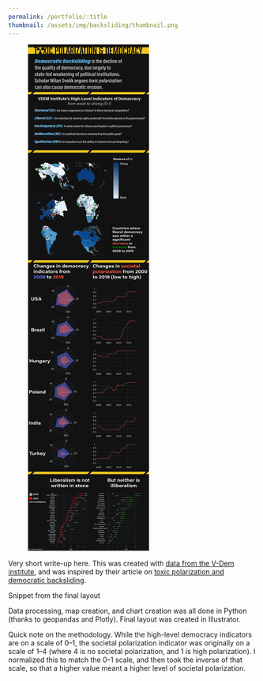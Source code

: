 ```yaml
---
permalink: /portfolio/:title
thumbnail: /assets/img/backsliding/thumbnail.png
---
```


<figure>
  <img src="/assets/img/backsliding/infographic.png" alt="infographic"/>
</figure>

Very short write-up here. This was created with [data from the V-Dem institute](https://www.v-dem.net/en/data/data/v-dem-dataset/), and was inspired by their article on [toxic polarization and democratic backsliding](https://www.v-dem.net/en/news/polarization-global-threat-democracy/).

Snippet from the final layout

Data processing, map creation, and chart creation was all done in Python (thanks to geopandas and Plotly). Final layout was created in Illustrator.

Quick note on the methodology. While the high-level democracy indicators are on a scale of 0–1, the societal polarization indicator was originally on a scale of 1–4 (where 4 is no societal polarization, and 1 is high polarization). I normalized this to match the 0–1 scale, and then took the inverse of that scale, so that a higher value meant a higher level of societal polarization.